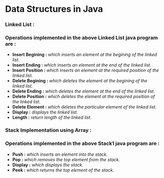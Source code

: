 # Data Structures in Java
### Linked List :
### Operations implemented in the above Linked List java program are :
- <b>Insert Begining  :</b> <i>which inserts an element at the begining of the linked list.</i>
- <b>Insert Ending    :</b> <i>which inserts an element at the end of the linked list.</i>
- <b>Insert Position  :</b> <i>which inserts an element at the required position of the linked list.</i>
- <b>Delete Begining  :</b> <i>which deletes the element at the begining of the linked list.</i>
- <b>Delete Ending    :</b> <i>which deletes the element at the end of the linked list.</i>
- <b>Delete Position  :</b> <i>which deletes the element at the required position of the linked list.</i>
- <b>Delete Element   :</b> <i>which deletes the particular element of the linked list.</i>
- <b>Display          :</b> <i>displays the linked list.</i>
- <b>Length           :</b> <i>return length of the linked list.</i>

### Stack Implementation using Array :
### Operations implemented in the above Stack1 java program are :
- <b>Push :</b> <i>which inserts an element into the stack.</i>
- <b>Pop :</b> <i>which removes the top element from the stack.</i>
- <b>Display :</b> <i>which displays the stack.</i>
- <b>Peek :</b> <i>which returns the top element of the stack.</i>


